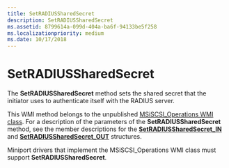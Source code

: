 ```yaml
---
title: SetRADIUSSharedSecret
description: SetRADIUSSharedSecret
ms.assetid: 8799614a-099d-404a-ba6f-94133be5f258
ms.localizationpriority: medium
ms.date: 10/17/2018
---
```


# SetRADIUSSharedSecret


The **SetRADIUSSharedSecret** method sets the shared secret that the initiator uses to authenticate itself with the RADIUS server.

This WMI method belongs to the unpublished [MSiSCSI\_Operations WMI class](msiscsi-operations-wmi-class.md). For a description of the parameters of the **SetRADIUSSharedSecret** method, see the member descriptions for the [**SetRADIUSSharedSecret\_IN**](https://docs.microsoft.com/windows-hardware/drivers/ddi/iscsiop/ns-iscsiop-_setradiussharedsecret_in) and [**SetRADIUSSharedSecret\_OUT**](https://docs.microsoft.com/windows-hardware/drivers/ddi/iscsiop/ns-iscsiop-_setradiussharedsecret_out) structures.

Miniport drivers that implement the MSiSCSI\_Operations WMI class must support **SetRADIUSSharedSecret**.

 

 





